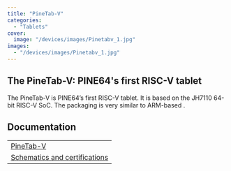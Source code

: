 ```yaml
---
title: "PineTab-V"
categories: 
  - "Tablets"
cover: 
  image: "/devices/images/Pinetabv_1.jpg"
images:
  - "/devices/images/Pinetabv_1.jpg"
---
```


## The PineTab-V: PINE64's first RISC-V tablet

The PineTab-V is PINE64’s first RISC-V tablet. It is based on the JH7110 64-bit RISC-V SoC. The packaging is very similar to ARM-based .

## Documentation

|     |
| --- |
| [PineTab-V](/documentation/PineTab-V/) |
| [Schematics and certifications](/documentation/PineTab-V/Further_information/) |

